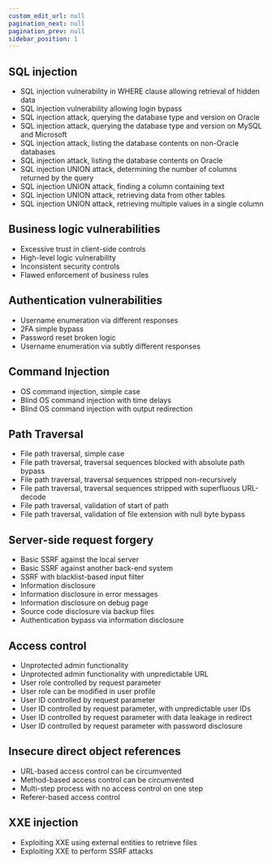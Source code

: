 ```yaml
---
custom_edit_url: null
pagination_next: null
pagination_prev: null
sidebar_position: 1
---
```


## SQL injection
  - SQL injection vulnerability in WHERE clause allowing retrieval of hidden data
  - SQL injection vulnerability allowing login bypass
  - SQL injection attack, querying the database type and version on Oracle
  - SQL injection attack, querying the database type and version on MySQL and Microsoft
  - SQL injection attack, listing the database contents on non-Oracle databases
  - SQL injection attack, listing the database contents on Oracle
  - SQL injection UNION attack, determining the number of columns returned by the query
  - SQL injection UNION attack, finding a column containing text
  - SQL injection UNION attack, retrieving data from other tables
  - SQL injection UNION attack, retrieving multiple values in a single column
    
## Business logic vulnerabilities
  - Excessive trust in client-side controls
  - High-level logic vulnerability
  - Inconsistent security controls
  - Flawed enforcement of business rules

## Authentication vulnerabilities
  - Username enumeration via different responses
  - 2FA simple bypass
  - Password reset broken logic
  - Username enumeration via subtly different responses

## Command Injection
  - OS command injection, simple case
  - Blind OS command injection with time delays
  - Blind OS command injection with output redirection

## Path Traversal
  - File path traversal, simple case
  - File path traversal, traversal sequences blocked with absolute path bypass
  - File path traversal, traversal sequences stripped non-recursively
  - File path traversal, traversal sequences stripped with superfluous URL-decode
  - File path traversal, validation of start of path
  - File path traversal, validation of file extension with null byte bypass

## Server-side request forgery
  - Basic SSRF against the local server
  - Basic SSRF against another back-end system
  - SSRF with blacklist-based input filter
  - Information disclosure
  - Information disclosure in error messages
  - Information disclosure on debug page
  - Source code disclosure via backup files
  - Authentication bypass via information disclosure

## Access control
  - Unprotected admin functionality
  - Unprotected admin functionality with unpredictable URL
  - User role controlled by request parameter
  - User role can be modified in user profile
  - User ID controlled by request parameter
  - User ID controlled by request parameter, with unpredictable user IDs
  - User ID controlled by request parameter with data leakage in redirect
  - User ID controlled by request parameter with password disclosure

## Insecure direct object references
  - URL-based access control can be circumvented
  - Method-based access control can be circumvented
  - Multi-step process with no access control on one step
  - Referer-based access control

## XXE injection
  - Exploiting XXE using external entities to retrieve files
  - Exploiting XXE to perform SSRF attacks
